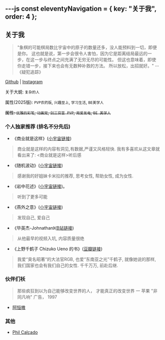---js
const eleventyNavigation = {
	key: "关于我",
	order: 4
};
---
## 关于我

> "象棋的可能棋局数比宇宙中的原子的数量还多，没人能预料到一切，即便是你。
> 这也就是说，第一步会很令人害怕，因为它是距离结局最远的一步，在这一步与终点之间充满了无穷无尽的可能性。
> 但这也意味着，即使你走错一步，接下来也会有无数种补救的方法。
> 所以放松，出招就好。"
> --《疑犯追踪》

[Github](https://github.com/sddtc) | [Instagram](https://www.instagram.com/sddtc_ch)

关于大蜕:  `复杂的人`

属性(2025版): `PVP农药版`, `兴趣至上`, `学习生活`, `BE美学人`

~~属性:  `优雅的彩笔`, `动画党`, `剑三穷苦 PVP`, `用爱发电`, `BE 美学人`~~

### 个人独家推荐 (排名不分先后)
- 《商业就是这样》([小宇宙链接](https://www.xiaoyuzhoufm.com/podcast/6022a180ef5fdaddc30bb101))
> 商业就是这样的内容有洞见,有数据,严谨又风格轻快. 我有多喜欢从这文章就看出来了: <商业就是这样>听后感

- 《随机波动》([小宇宙链接](https://www.xiaoyuzhoufm.com/podcast/5e7cc741418a84a046b0c2bd))
> 感谢我的好姐妹卡米拉的推荐, 思考女性, 帮助女性, 成为女性.

- 《岩中花述》([小宇宙链接](https://www.xiaoyuzhoufm.com/podcast/625635587bfca4e73e990703))。
> 听到了更多可能

- 《燕外之意》([小宇宙链接](https://www.xiaoyuzhoufm.com/podcast/618c1f39b4bbc129609cf8b9))
> 发现自己, 爱自己

- 《毕英杰-Johnathan》([B站链接](https://space.bilibili.com/3546799388232614))
> 从他最早的视频入坑, 内容质量很绝

- 《上野千鹤子 Chizuko Ueno 的书》([豆瓣链接](https://www.douban.com/personage/30075510/))
> 我爱“臭名昭著“的大法官RGB, 也爱“东南亚之光”千鹤子, 就像她说的那样, 我们国家也会有我们自己的女性. 千千万万, 前赴后继.

### 伙伴们袄
> 那些疯狂到以为自己能够改变世界的人，
> 才能真正的改变世界
> 一 苹果 "非同凡响" 广告， 1997

* [阿恒嗷](https://zhangjiaheng.cn)

### 其他
* [Phil Calçado](https://philcalcado.com/)
